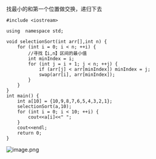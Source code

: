 找最小的和第一个位置做交换，递归下去
```
#include <iostream>

using  namespace std;

void selectionSort(int arr[],int n) {
    for (int i = 0; i < n; ++i) {
        //寻找【i,n】区间的最小值
        int minIndex = i;
        for (int j = i + 1; j < n; ++j) {
            if (arr[j] < arr[minIndex]) minIndex = j;
            swap(arr[i], arr[minIndex]);
        }
    }
}
int main() {
    int a[10] = {10,9,8,7,6,5,4,3,2,1};
    selectionSort(a,10);
    for (int i = 0; i < 10; ++i) {
        cout<<a[i]<<" ";
    }
    cout<<endl;
    return 0;
}
```
![image.png](http://upload-images.jianshu.io/upload_images/5786888-92cb3e82d5ecabde.png?imageMogr2/auto-orient/strip%7CimageView2/2/w/1240)
